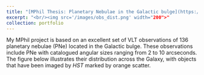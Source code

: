```yaml
---
title: "[MPhil Thesis: Planetary Nebulae in the Galactic bulge](https://sytan177.github.io/docs/HKU_Master_Thesis___TAN__Shuyu-Final.pdf)"
excerpt: "<br/><img src='/images/obs_dist.png' width="200">"
collection: portfolio
---
```


My MPhil project is based on an excellent set of VLT observations of 136 planetary nebulae (PNe) located in the Galactic bulge. These observations include PNe with catalogued angular sizes ranging from 2 to 10 arcseconds. The figure below illustrates their distribution across the Galaxy, with objects that have been imaged by _HST_ marked by orange scatter.
